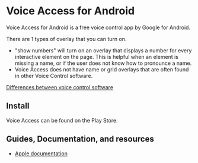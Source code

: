 # Voice Access for Android

Voice Access for Android is a free voice control app by Google for Android.

There are 1 types of overlay that you can turn on.

* "show numbers" will turn on an overlay that displays a number for every interactive element on the page. This is helpful when an element is missing a name, or if the user does not know how to pronounce a name.
* Voice Access does not have name or grid overlays that are often found in other Voice Control software.

[Differences between voice control software](/learn/vc_differences)

## Install

Voice Access can be found on the Play Store.

## Guides, Documentation, and resources

* [Apple documentation](https://support.apple.com/guide/iphone/voice-control-iph2c21a3c88/ios)

